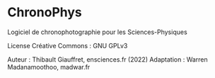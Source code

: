 # ChronoPhys
Logiciel de chronophotographie pour les Sciences-Physiques

License Créative Commons :  GNU GPLv3

Auteur : Thibault Giauffret, ensciences.fr (2022)
Adaptation : Warren Madanamoothoo, madwar.fr
